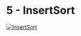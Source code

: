 # 5 - InsertSort

[![InsertSort](https://img.youtube.com/vi/4eU4EFo_OyA/0.jpg)](https://www.youtube.com/watch?v=4eU4EFo_OyA)
